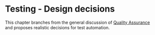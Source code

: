 # Testing - Design decisions

This chapter branches from the general discussion of [Quality Assurance](https://github.com/Kyriosity/read-write/tree/main/software/README%2B/QA) and proposes realistic decisions for test automation.
